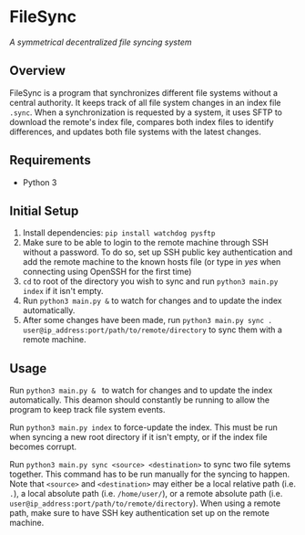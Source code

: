 # FileSync

_A symmetrical decentralized file syncing system_

## Overview

FileSync is a program that synchronizes different file systems without a central authority. It keeps track of all file system changes in an index file `.sync`. When a synchronization is requested by a system, it uses SFTP to download the remote's index file, compares both index files to identify differences, and updates both file systems with the latest changes.

## Requirements

- Python 3

## Initial Setup

1. Install dependencies: `pip install watchdog pysftp`
2. Make sure to be able to login to the remote machine through SSH without a password. To do so, set up SSH public key authentication and add the remote machine to the known hosts file (or type in _yes_ when connecting using OpenSSH for the first time)
3. `cd` to root of the directory you wish to sync and run `python3 main.py index` if it isn't empty.
4. Run `python3 main.py &` to watch for changes and to update the index automatically.
5. After some changes have been made, run `python3 main.py sync . user@ip_address:port/path/to/remote/directory` to sync them with a remote machine.

## Usage

Run `python3 main.py & ` to watch for changes and to update the index automatically. This deamon should constantly be running to allow the program to keep track file system events.

Run `python3 main.py index` to force-update the index. This must be run when syncing a new root directory if it isn't empty, or if the index file becomes corrupt.

Run `python3 main.py sync <source> <destination>` to sync two file sytems together. This command has to be run manually for the syncing to happen. Note that `<source>` and `<destination>` may either be a local relative path (i.e. `.`), a local absolute path (i.e. `/home/user/`), or a remote absolute path (i.e. `user@ip_address:port/path/to/remote/directory`). When using a remote path, make sure to have SSH key authentication set up on the remote machine.
